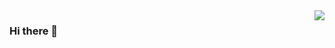 <img align="right" src="https://github-readme-stats.vercel.app/api?username=zhykirby&show_icons=true&icon_color=805AD5&text_color=718096&bg_color=ffffff&hide_title=false" />

### Hi there 👋


<!--
**zhykirby/zhykirby** is a ✨ _special_ ✨ repository because its `README.md` (this file) appears on your GitHub profile.

Here are some ideas to get you started:

- 🔭 I’m currently working on ...
- 🌱 I’m currently learning ...
- 👯 I’m looking to collaborate on ...
- 🤔 I’m looking for help with ...
- 💬 Ask me about ...
- 📫 How to reach me: ...
- 😄 Pronouns: ...
- ⚡ Fun fact: ...
-->
